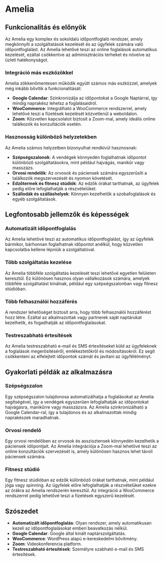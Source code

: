 # Amelia

## Funkcionalitás és előnyök

Az Amelia egy komplex és sokoldalú időpontfoglaló rendszer, amely megkönnyíti a szolgáltatások kezelését és az ügyfelek számára való időpontfoglalást. Az Amelia lehetővé teszi az online foglalások automatikus kezelését, ezáltal csökkentve az adminisztrációs terheket és növelve az üzleti hatékonyságot.

### Integráció más eszközökkel

Amelia zökkenőmentesen működik együtt számos más eszközzel, amelyek még inkább bővítik a funkcionalitását:

- **Google Calendar**: Szinkronizálja az időpontokat a Google Naptárral, így mindig naprakész lehetsz a foglalásaidról.
- **WooCommerce**: Integrálható a WooCommerce rendszerrel, amely lehetővé teszi a fizetések kezelését közvetlenül a weboldalon.
- **Zoom**: Közvetlen kapcsolatot biztosít a Zoom-mal, amely ideális online találkozók és konzultációk esetén.

### Hasznosság különböző helyzetekben

Az Amelia számos helyzetben bizonyulhat rendkívül hasznosnak:

- **Szépségszalonok**: A vendégek könnyedén foglalhatnak időpontot különböző szolgáltatásokra, mint például hajvágás, manikűr vagy masszázs.
- **Orvosi rendelők**: Az orvosok és páciensek számára egyszerűsíti a találkozók megszervezését és nyomon követését.
- **Edzőtermek és fitnesz stúdiók**: Az edzők órákat tarthatnak, az ügyfelek pedig előre lefoglalhatják a részvételüket.
- **Szállodák és szálláshelyek**: Könnyen kezelhetők a szobafoglalások és egyéb szolgáltatások.

## Legfontosabb jellemzők és képességek

### Automatizált időpontfoglalás

Az Amelia lehetővé teszi az automatikus időpontfoglalást, így az ügyfelek bármikor, bárhonnan foglalhatnak időpontot anélkül, hogy közvetlen kapcsolatba kellene lépniük a szolgáltatóval.

### Több szolgáltatás kezelése

Az Amelia többféle szolgáltatás kezelését teszi lehetővé egyetlen felületen keresztül. Ez különösen hasznos olyan vállalkozások számára, amelyek többféle szolgáltatást kínálnak, például egy szépségszalonban vagy fitnesz stúdióban.

### Több felhasználói hozzáférés

A rendszer lehetőséget biztosít arra, hogy több felhasználói hozzáférést hozz létre. Ezáltal az alkalmazottak vagy partnerek saját naptárukat kezelhetik, és fogadhatják az időpontfoglalásokat.

### Testreszabható értesítések

Az Amelia testreszabható e-mail és SMS értesítéseket küld az ügyfeleknek a foglalások megerősítéséről, emlékeztetőkről és módosításokról. Ez segít csökkenteni az elfelejtett időpontok számát és javítani az ügyfélélményt.

## Gyakorlati példák az alkalmazásra

### Szépségszalon

Egy szépségszalon tulajdonosa automatizálhatja a foglalásokat az Amelia segítségével, így a vendégek egyszerűen lefoglalhatják az időpontokat hajvágásra, manikűrre vagy masszázsra. Az Amelia szinkronizálható a Google Calendar-ral, így a tulajdonos és az alkalmazottak mindig naprakészek maradhatnak.

### Orvosi rendelő

Egy orvosi rendelőben az orvosok és asszisztensek könnyedén kezelhetik a páciensek időpontjait. Az Amelia integrációja a Zoom-mal lehetővé teszi az online konzultációk szervezését is, amely különösen hasznos lehet távoli páciensek számára.

### Fitnesz stúdió

Egy fitnesz stúdióban az edzők különböző órákat tarthatnak, mint például jóga vagy spinning. Az ügyfelek előre lefoglalhatják a részvételüket ezekre az órákra az Amelia rendszerén keresztül. Az integráció a WooCommerce rendszerrel pedig lehetővé teszi a fizetések egyszerű kezelését.

## Szószedet

- **Automatizált időpontfoglalás**: Olyan rendszer, amely automatikusan kezeli az időpontfoglalásokat emberi beavatkozás nélkül.
- **Google Calendar**: Google által kínált naptárszolgáltatás.
- **WooCommerce**: WordPress alapú e-kereskedelmi bővítmény.
- **Zoom**: Videokonferencia platform.
- **Testreszabható értesítések**: Személyre szabható e-mail és SMS értesítések.